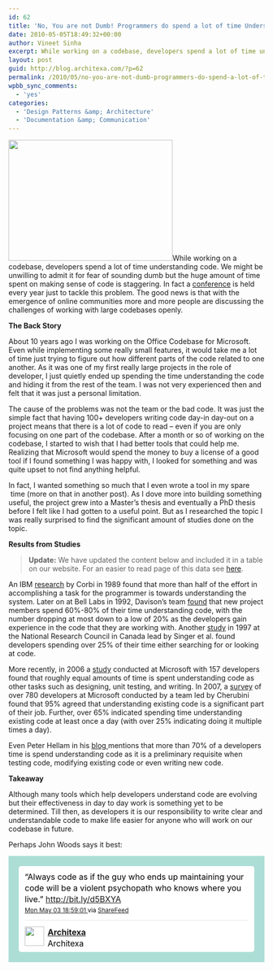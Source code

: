 ```yaml
---
id: 62
title: 'No, You are not Dumb! Programmers do spend a lot of time Understanding Code&#8230;'
date: 2010-05-05T18:49:32+00:00
author: Vineet Sinha
excerpt: While working on a codebase, developers spend a lot of time understanding code. We might be unwilling to admit it for fear of sounding dumb but the huge amount of time spent on making sense of code is staggering. In fact a conference is held every year just to tackle this problem...
layout: post
guid: http://blog.architexa.com/?p=62
permalink: /2010/05/no-you-are-not-dumb-programmers-do-spend-a-lot-of-time-understanding-code/
wpbb_sync_comments:
  - 'yes'
categories:
  - 'Design Patterns &amp; Architecture'
  - 'Documentation &amp; Communication'
---
```

<!--S-ButtonZ 1.1.5 Start-->

<div style="float: left; width: 42px; padding-right: 10px; margin: 0 -52px 0 0; position: relative; left: -62px; top: 8px">
</div>

<!--S-ButtonZ 1.1.5 End-->

[<img src="assets/uploads/2010/05/Fotolia_11453646_XS.jpg" alt="" title="Understanding code" width="323" height="238" class="alignright size-full wp-image-64" srcset="assets/uploads/2010/05/Fotolia_11453646_XS.jpg 404w, assets/uploads/2010/05/Fotolia_11453646_XS-300x220.jpg 300w" sizes="(max-width: 323px) 100vw, 323px" />](assets/uploads/2010/05/Fotolia_11453646_XS.jpg)While working on a codebase, developers spend a lot of time understanding code. We might be unwilling to admit it for fear of sounding dumb but the huge amount of time spent on making sense of code is staggering. In fact a <a href="http://www.program-comprehension.org/" target="_blank">conference</a> is held every year just to tackle this problem. The good news is that with the emergence of online communities more and more people are discussing the challenges of working with large codebases openly.

<!--more-->

**The Back Story**
  
About 10 years ago I was working on the Office Codebase for Microsoft. Even while implementing some really small features, it would take me a lot of time just trying to figure out how different parts of the code related to one another. As it was one of my first really large projects in the role of developer, I just quietly ended up spending the time understanding the code and hiding it from the rest of the team. I was not very experienced then and felt that it was just a personal limitation.

The cause of the problems was not the team or the bad code. It was just the simple fact that having 100+ developers writing code day-in day-out on a project means that there is a lot of code to read &#8211; even if you are only focusing on one part of the codebase. After a month or so of working on the codebase, I started to wish that I had better tools that could help me. Realizing that Microsoft would spend the money to buy a license of a good tool if I found something I was happy with, I looked for something and was quite upset to not find anything helpful.

In fact, I wanted something so much that I even wrote a tool in my spare  time (more on that in another post). As I dove more into building something useful, the project grew into a Master&#8217;s thesis and eventually a PhD thesis before I felt like I had gotten to a useful point. But as I researched the topic I was really surprised to find the significant amount of studies done on the topic.

**Results from Studies**

> **Update:** We have updated the content below and included it in a table on our website. For an easier to read page of this data see [here](http://www.architexa.com/technology/index).

An IBM <a href="http://domino.research.ibm.com/tchjr/journalindex.nsf/600cc5649e2871db852568150060213c/e19d7828ab04524285256bfa00685c14!OpenDocument" target="_blank">research</a> by Corbi in 1989 found that more than half of the effort in accomplishing a task for the programmer is towards understanding the system. Later on at Bell Labs in 1992, Davison&#8217;s team <a href="http://www3.interscience.wiley.com/journal/97518983/abstract" target="_blank">found</a> that new project members spend 60%-80% of their time understanding code, with the number dropping at most down to a low of 20% as the developers gain experience in the code that they are working with. Another <a href="http://portal.acm.org/citation.cfm?id=782010.782031" target="_blank">study</a> in 1997 at the National Research Council in Canada lead by Singer et al. found developers spending over 25% of their time either searching for or looking at code.

More recently, in 2006 a <a href="http://portal.acm.org/citation.cfm?id=1134355" target="_blank">study</a> conducted at Microsoft with 157 developers found that roughly equal amounts of time is spent understanding code as other tasks such as designing, unit testing, and writing. In 2007, a <a href="http://portal.acm.org/citation.cfm?id=1240624.1240714" target="_blank">survey</a> of over 780 developers at Microsoft conducted by a team led by Cherubini found that 95% agreed that understanding existing code is a significant part of their job. Further, over 65% indicated spending time understanding existing code at least once a day (with over 25% indicating doing it multiple times a day).

Even Peter Hellam in his <a href="http://blogs.msdn.com/peterhal/archive/2006/01/04/509302.aspx" target="_blank">blog </a> mentions that more than 70% of a developers time is spend understanding code as it is a preliminary requisite when testing code, modifying existing code or even writing new code.

**Takeaway**
  
Although many tools which help developers understand code are evolving but their effectiveness in day to day work is something yet to be determined. Till then, as developers it is our responsibility to write clear and understandable code to make life easier for anyone who will work on our codebase in future.
  
Perhaps John Woods says it best:
  
<!-- http://twitter.com/Architexa/status/13320573118 -->

<div class='bbpBox' style='background:url("http://s.twimg.com/a/1273008894/images/themes/theme1/bg.png") #ACDED6;padding:20px;'>
  <p class='bbpTweet' style='background:#fff;padding:10px 12px 10px 12px;margin:0;min-height:48px;color:#000;font-size:16px !important;line-height:22px;-moz-border-radius:5px;-webkit-border-radius:5px;'>
    &#8220;Always code as if the guy who ends up maintaining your code will be a violent psychopath who knows where you live.&#8221; <a href='http://bit.ly/d5BXYA' target='_new'>http://bit.ly/d5BXYA</a><span class='timestamp' style='font-size:12px;display:block;'><a title='Mon May 03 18:59:01 ' href='http://twitter.com/Architexa/status/13320573118'>Mon May 03 18:59:01 </a> via <a href="http://sharefeed.com" rel="nofollow">ShareFeed</a></span><span class='metadata' style='display:block;width:100%;clear:both;margin-top:8px;padding-top:12px;height:40px;border-top:1px solid #fff;border-top:1px solid #e6e6e6;'><span class='author' style='line-height:19px;'><a href='http://twitter.com/Architexa'><img src='http://a1.twimg.com/profile_images/715882826/atxa-logo-icon_normal.png' style='float:left;margin:0 7px 0 0px;width:38px;height:38px;' /></a><strong><a href='http://twitter.com/Architexa'>Architexa</a></strong><br />Architexa</span></span>
  </p>
</div>

<!-- end of tweet -->

<div style="clear:both;">
  &nbsp;
</div>
